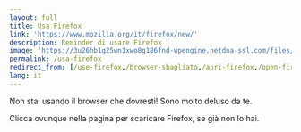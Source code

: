 ```yaml
---
layout: full
title: Usa Firefox
link: 'https://www.mozilla.org/it/firefox/new/'
description: Reminder di usare Firefox
image: 'https://3u26hb1g25wn1xwo8g186fnd-wpengine.netdna-ssl.com/files/2019/10/Fx-Browser-icon-fullColor.svg'
permalink: /usa-firefox
redirect_from: [/use-firefox,/browser-sbagliato,/apri-firefox,/open-firefox]
lang: it
---
```

Non stai usando il browser che dovresti!
Sono molto deluso da te.

Clicca ovunque nella pagina per scaricare Firefox, se già non lo hai.
